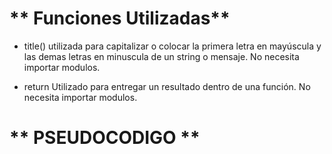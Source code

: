 # ** Funciones Utilizadas**

* title()  utilizada para capitalizar o colocar la primera letra en mayúscula y las demas letras en minuscula de un string o mensaje. No necesita importar modulos.

* return Utilizado para entregar un resultado dentro de una función. No necesita importar modulos.


# ** PSEUDOCODIGO **

